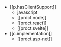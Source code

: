 

- [[p.hasClientSupport]]
  - javascript 
  - [[prdct.node]]
  - [[prdct.react]]
  - [[prdct.svelte]]
- [[c.implementation]]
  - [[prdct.asp-net]]
